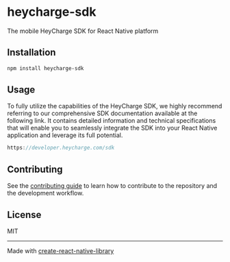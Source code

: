 # heycharge-sdk

The mobile HeyCharge SDK for React Native platform

## Installation

```sh
npm install heycharge-sdk
```

## Usage
To fully utilize the capabilities of the HeyCharge SDK, we highly recommend referring to our comprehensive SDK documentation available at the following link. It contains detailed information and technical specifications that will enable you to seamlessly integrate the SDK into your React Native application and leverage its full potential.
```js
https://developer.heycharge.com/sdk
```

## Contributing

See the [contributing guide](CONTRIBUTING.md) to learn how to contribute to the repository and the development workflow.

## License

MIT

---

Made with [create-react-native-library](https://github.com/callstack/react-native-builder-bob)
